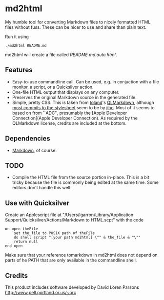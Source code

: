 # md2html

My humble tool for converting Markdown files to nicely formatted HTML files without fuss. These can be nicer to use and share than plain text.

Run it using

    ./md2html README.md

md2html will create a file called *README.md.auto.html*.

## Features

- Easy-to-use commandline call. Can be used, e.g. in conjuction with a file monitor, a script, or a Quicksilver action.
- One-file HTML output that displays on any computer.
- Preserves the original Markdown source in the generated file.
- Simple, pretty CSS. This is taken from [toland](https://github.com/toland/)'s [QLMarkdown](https://github.com/toland/qlmarkdown), although [most commits to the stylesheet](https://github.com/toland/qlmarkdown/blame/master/styles.css) seem to be by [jiho](https://github.com/jiho). Most of it seems to based on from ``ADC'', presumably the [Apple Developer Connection[(Apple Developer Connection). As required by the QLMarkdown license, credits are included at the bottom.

## Dependencies

- [Markdown](http://daringfireball.net/projects/markdown/), of course.

## TODO

- Compile the HTML file from the source portion in-place. This is a bit tricky because the file is commonly being edited at the same time. Some editors don't handle this well.

## Use with Quicksilver

Create an Applescript file at "/Users/lgarron/Library/Application Support/Quicksilver/Actions/Markdown to HTML.scpt" with the code

    on open theFile
    	set the_file to POSIX path of theFile
    	do shell script "[your path md2html] \"" & the_file & "\""
    	return null
    end open

Make sure that your reference tomarkdown in md2html does not depend on parts of he PATH that are only available in the commandline shell.

## Credits
This product includes software developed by David Loren Parsons <http://www.pell.portland.or.us/~orc>